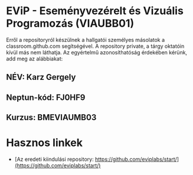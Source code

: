 # EViP - Eseményvezérelt és Vizuális Programozás (VIAUBB01)

Erről a repositoryról készülnek a hallgatói személyes másolatok a classroom.github.com segítségével.
A repository private, a tárgy oktatóin kívül más nem láthatja.
Az egyértelmű azonosíthatóság érdekében kérünk, add meg az alábbiakat:

## NÉV: Karz Gergely
## Neptun-kód: FJ0HF9
## Kurzus: BMEVIAUMB03

# Hasznos linkek 

- [Az eredeti kiindulási repository: https://github.com/eviplabs/start/](https://github.com/eviplabs/start/)
